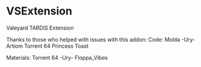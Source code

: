 # VSExtension
Valeyard TARDIS Extension

Thanks to those who helped with issues with this addon:
Code:
  Molda
  -Ury-
  Artiom
  Torrent 64
  Princess Toast

Materials:
  Torrent 64
  -Ury-
  Floppa_Vibes
